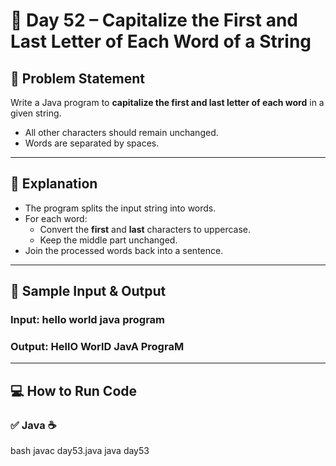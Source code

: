 # 🌟 Day 52 – Capitalize the First and Last Letter of Each Word of a String  

## 🎯 Problem Statement  
Write a Java program to **capitalize the first and last letter of each word** in a given string.  
- All other characters should remain unchanged.  
- Words are separated by spaces.  

---

## 📖 Explanation  

- The program splits the input string into words.  
- For each word:
  - Convert the **first** and **last** characters to uppercase.  
  - Keep the middle part unchanged.  
- Join the processed words back into a sentence.  

---

## 📝 Sample Input & Output  

### Input:  hello world java program

### Output:  HellO WorlD JavA PrograM


---

## 💻 How to Run Code
### ✅ Java ☕
bash
javac day53.java
java day53
